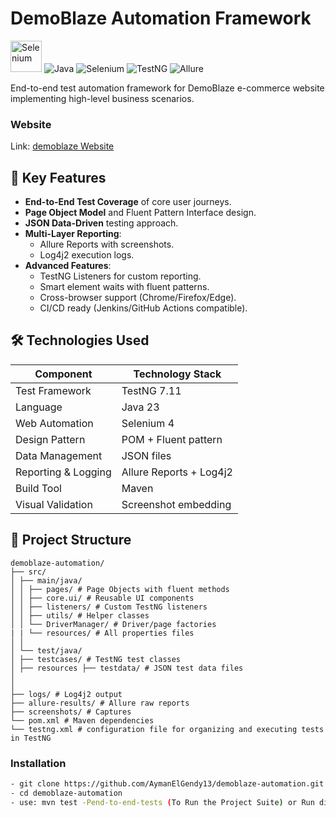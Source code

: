 # DemoBlaze Automation Framework
<a href="https://selenium.dev"><img src="https://selenium.dev/images/selenium_logo_square_green.png" width="50" alt="Selenium"/></a>
![Java](https://img.shields.io/badge/Java-23-red) ![Selenium](https://img.shields.io/badge/Selenium-4.29-blue) ![TestNG](https://img.shields.io/badge/TestNG-7.11-orange) ![Allure](https://img.shields.io/badge/Reporting-AllureReports-green)

End-to-end test automation framework for DemoBlaze e-commerce website implementing high-level business scenarios.

### Website
Link: [demoblaze Website](https://www.demoblaze.com/)

## 🚀 Key Features

- **End-to-End Test Coverage** of core user journeys.
- **Page Object Model** and Fluent Pattern Interface design.
- **JSON Data-Driven** testing approach.
- **Multi-Layer Reporting**:
  - Allure Reports with screenshots.
  - Log4j2 execution logs.
- **Advanced Features**:
  - TestNG Listeners for custom reporting.
  - Smart element waits with fluent patterns.
  - Cross-browser support (Chrome/Firefox/Edge).
  - CI/CD ready (Jenkins/GitHub Actions compatible).

## 🛠️ Technologies Used

| Component          | Technology Stack |
|--------------------|------------------|
| Test Framework     | TestNG 7.11      |
| Language           | Java 23          |
| Web Automation     | Selenium 4       |
| Design Pattern     | POM + Fluent pattern  |
| Data Management    | JSON files       |
| Reporting & Logging         | Allure Reports + Log4j2|
| Build Tool         | Maven            |
| Visual Validation  | Screenshot embedding |

## 📂 Project Structure
```
demoblaze-automation/
├── src/
│ ├── main/java/
│ │ ├── pages/ # Page Objects with fluent methods
│ │ ├── core.ui/ # Reusable UI components
│ │ ├── listeners/ # Custom TestNG listeners
│ │ ├── utils/ # Helper classes
│ │ └── DriverManager/ # Driver/page factories
| | └── resources/ # All properties files
│ │
│ └── test/java/
│ ├── testcases/ # TestNG test classes
│ ├── resources ├── testdata/ # JSON test data files
│ 
│
├── logs/ # Log4j2 output
├── allure-results/ # Allure raw reports
├── screenshots/ # Captures
└── pom.xml # Maven dependencies
└── testng.xml # configuration file for organizing and executing tests in TestNG
```

### Installation
```bash
- git clone https://github.com/AymanElGendy13/demoblaze-automation.git
- cd demoblaze-automation
- use: mvn test -Pend-to-end-tests (To Run the Project Suite) or Run directly through testng.xml file.
